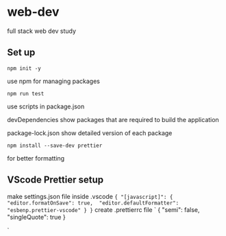 # web-dev
full stack web dev study

## Set up

`npm init -y`

use npm for managing packages

`npm run test`

use scripts in package.json 

devDependencies show packages that are required to build the application

package-lock.json show detailed version of each package 

`npm install --save-dev prettier`

for better formatting 

## VScode Prettier setup 
make settings.json file inside .vscode 
`
{
    "[javascript]": {
        "editor.formatOnSave": true, 
        "editor.defaultFormatter": "esbenp.prettier-vscode"
    }
}
`
create .prettierrc file 
`
{
  "semi": false,
  "singleQuote": true
}

`
